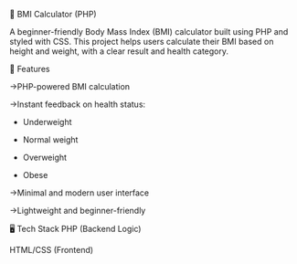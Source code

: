🧮 BMI Calculator (PHP)

A beginner-friendly Body Mass Index (BMI) calculator built using PHP and styled with CSS. This project helps users calculate their BMI based on height and weight, with a clear result and health category.

📌 Features

->PHP-powered BMI calculation

->Instant feedback on health status:
  - Underweight
    
  - Normal weight
    
  - Overweight
    
  - Obese

->Minimal and modern user interface

->Lightweight and beginner-friendly

🖥️ Tech Stack
PHP (Backend Logic)

HTML/CSS (Frontend)

